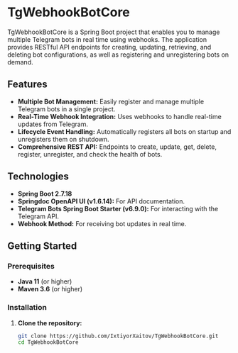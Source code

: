 # TgWebhookBotCore

TgWebhookBotCore is a Spring Boot project that enables you to manage multiple Telegram bots in real time using webhooks. The application provides RESTful API endpoints for creating, updating, retrieving, and deleting bot configurations, as well as registering and unregistering bots on demand.

## Features

- **Multiple Bot Management:** Easily register and manage multiple Telegram bots in a single project.
- **Real-Time Webhook Integration:** Uses webhooks to handle real-time updates from Telegram.
- **Lifecycle Event Handling:** Automatically registers all bots on startup and unregisters them on shutdown.
- **Comprehensive REST API:** Endpoints to create, update, get, delete, register, unregister, and check the health of bots.

## Technologies

- **Spring Boot 2.7.18**
- **Springdoc OpenAPI UI (v1.6.14):** For API documentation.
- **Telegram Bots Spring Boot Starter (v6.9.0):** For interacting with the Telegram API.
- **Webhook Method:** For receiving bot updates in real time.

## Getting Started

### Prerequisites

- **Java 11** (or higher)
- **Maven 3.6** (or higher)

### Installation

1. **Clone the repository:**

   ```bash
   git clone https://github.com/IxtiyorXaitov/TgWebhookBotCore.git
   cd TgWebhookBotCore
